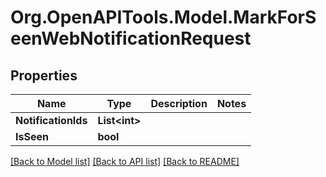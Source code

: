 
# Org.OpenAPITools.Model.MarkForSeenWebNotificationRequest

## Properties

Name | Type | Description | Notes
------------ | ------------- | ------------- | -------------
**NotificationIds** | **List&lt;int&gt;** |  | 
**IsSeen** | **bool** |  | 

[[Back to Model list]](../README.md#documentation-for-models)
[[Back to API list]](../README.md#documentation-for-api-endpoints)
[[Back to README]](../README.md)

